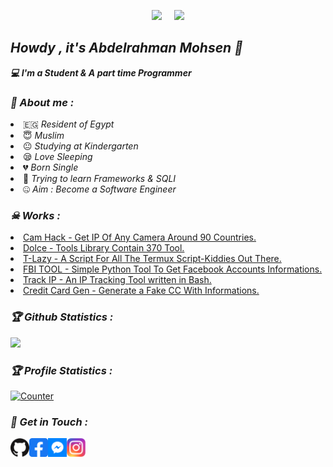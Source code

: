 <!-- Github README -->
<p align="center"><a href="https://github.com/0Riddle0">
<img height="165" src="https://github-readme-stats.vercel.app/api?username=0Riddle0&show_icons=true&include_all_commits=true&theme=react&cache_seconds=3200&hide_border=true" /></a>
&nbsp;&nbsp;&nbsp;
<a href="https://github.com/0Riddle0"><img src="https://github-readme-stats.vercel.app/api/top-langs/?username=0Riddle0&layout=compact&theme=react&hide_border=true" />
</a></p>

<h2><b><i>Howdy , it's Abdelrahman Mohsen 👋</i></b></h2>
<b><i>💻 I'm a Student & A part time Programmer</i></b>

<h3><b><i>🤠 About me :</i></b></h3>
<li> 🇪🇬 <i>Resident of Egypt</i></li>
<li> 😇 <i>Muslim</i></li>
<li> 😐 <i>Studying at Kindergarten</i></li>
<li> 😪 <i>Love Sleeping</i></li>
<li> 💔 <i>Born Single</i></li>
<li> 🐍 <i>Trying to learn Frameworks & SQLI</i></li>
<li> 🤐 <i>Aim : Become a Software Engineer</i></li>

<h3><b><i>☠ Works :</i></b></h3>
<li> <a href="https://github.com/0Riddle0/cam-hack">Cam Hack - Get IP Of Any Camera Around 90 Countries.</a>
<li> <a href="https://github.com/0Riddle0/dolce">Dolce - Tools Library Contain 370 Tool.</a>
<li> <a href="https://github.com/0Riddle0/T-Lazy">T-Lazy - A Script For All The Termux Script-Kiddies Out There.</a>
<li> <a href="https://github.com/0Riddle0/fbi-tool">FBI TOOL - Simple Python Tool To Get Facebook Accounts Informations.</a>
<li> <a href="https://github.com/0Riddle0/track0ip">Track IP - An IP Tracking Tool written in Bash.</a>
<li> <a href="https://github.com/0Riddle0/ccgen">Credit Card Gen - Generate a Fake CC With Informations.</a>

<h3><b><i>🏆 Github Statistics :</i></b></h3>
<a href="https://github.com/0Riddle0"><img width=550 src="https://github-profile-trophy.vercel.app/?username=0Riddle0&theme=dracula&no-frame=true&title=Followers,Stars,Commit,Repository,Issues"/></a>

<h3><b><i>🏆 Profile Statistics :</i></b></h3>
<a href="https://github.com/0Riddle0"><img height="25" title="Counter" src="https://komarev.com/ghpvc/?username=0Riddle0&color=blueviolet&style=flat-square"></a>

<h3><b><i>📡 Get in Touch :</i></b></h3>
<a href="https://github.com/0Riddle0"><img align="left" title="Github" alt="Github" width="30px" src="assets/github.png" /></a>
<a href="https://fb.com/bbrruuxx"><img align="left" title="Facebook" alt="Facebook" width="30px" src="assets/facebook.png" /></a>
<a href="https://m.me/bbrruuxx"><img align="left" title="Messenger" alt="Messenger" width="30px" src="assets/messenger.png" /></a>
<a href="https://www.instagram.com/_mohsenetoo_"><img align="left" title="Instagram" alt="Instagram" width="30px" src="assets/instagram.png" /></a>

